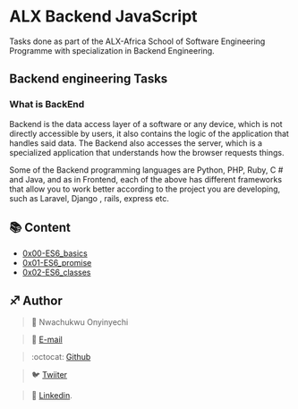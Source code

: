 # ALX Backend JavaScript

Tasks done as part of the ALX-Africa School of Software Engineering Programme with specialization in Backend Engineering.

## Backend engineering Tasks

### What is BackEnd

Backend is the data access layer of a software or any device, which is not directly accessible by users, it also contains the logic of the application that handles said data. The Backend also accesses the server, which is a specialized application that understands how the browser requests things.

Some of the Backend programming languages are Python, PHP, Ruby, C # and Java, and as in Frontend, each of the above has different frameworks that allow you to work better according to the project you are developing, such as Laravel, Django , rails, express etc.


## :books: Content

- [0x00-ES6_basics](/0x00-ES6_basics)
- [0x01-ES6_promise](/0x01-ES6_promise)
- [0x02-ES6_classes](/0x02-ES6_classes)



## :sagittarius: Author

> :man: Nwachukwu Onyinyechi 

> :e-mail: [E-mail](nwachukwuonyinyechi79@gmail.com)

> :octocat: [Github](https://github.com/G4GIFTEDHANDS)

> :bird: [Twiiter](https://twitter.com/G4giftedhands)

> :blue_book: [Linkedin](https://www.linkedin.com/in/nwaonyichi/).
